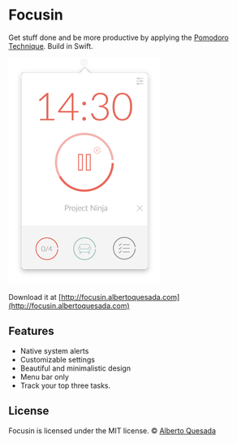 # Focusin

Get stuff done and be more productive by applying the [Pomodoro Technique](http://pomodorotechnique.com). Build in Swift.

![Focusin](focusin.png)

Download it at [http://focusin.albertoquesada.com](http://focusin.albertoquesada.com)

## Features
- Native system alerts
- Customizable settings
- Beautiful and minimalistic design
- Menu bar only
- Track your top three tasks.

## License

Focusin is licensed under the MIT license. © [Alberto Quesada](http://albertoquesada.com)
